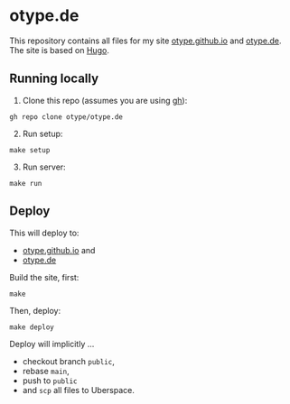 # otype.de

This repository contains all files for my site [otype.github.io](https://otype.github.io) and [otype.de](https://otype.de). The site is based on [Hugo](https://gohugo.io/).

## Running locally

1. Clone this repo (assumes you are using [gh](https://cli.github.com/)):
```
gh repo clone otype/otype.de
```

2. Run setup:

```
make setup
````

3. Run server:

```
make run
```

## Deploy

This will deploy to:
- [otype.github.io](https://otype.github.io) and
- [otype.de](https://otype.de)

Build the site, first:

```
make
```

Then, deploy:

```
make deploy
```

Deploy will implicitly ...
- checkout branch `public`,
- rebase `main`,
- push to `public`
- and `scp` all files to Uberspace.
